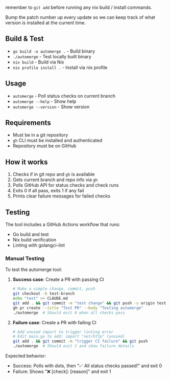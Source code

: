 remember to `git add` before running any nix build / install commands.

Bump the patch number up every update so we can keep track of what version is installed at the current time.

## Build & Test

- `go build -o automerge .` - Build binary
- `./automerge` - Test locally built binary  
- `nix build` - Build via Nix
- `nix profile install .` - Install via nix profile

## Usage

- `automerge` - Poll status checks on current branch
- `automerge --help` - Show help
- `automerge --version` - Show version

## Requirements

- Must be in a git repository
- `gh` CLI must be installed and authenticated
- Repository must be on GitHub

## How it works

1. Checks if in git repo and `gh` is available
2. Gets current branch and repo info via `gh`
3. Polls GitHub API for status checks and check runs
4. Exits 0 if all pass, exits 1 if any fail
5. Prints clear failure messages for failed checks

## Testing

The tool includes a GitHub Actions workflow that runs:
- Go build and test
- Nix build verification  
- Linting with golangci-lint

### Manual Testing

To test the automerge tool:

1. **Success case**: Create a PR with passing CI
   ```bash
   # Make a simple change, commit, push
   git checkout -b test-branch
   echo "test" >> CLAUDE.md
   git add . && git commit -m "test change" && git push -u origin test-branch
   gh pr create --title "Test PR" --body "Testing automerge"
   ./automerge  # Should exit 0 when all checks pass
   ```

2. **Failure case**: Create a PR with failing CI
   ```bash
   # Add unused import to trigger linting error
   # Edit main.go to add: import "net/http" (unused)
   git add . && git commit -m "trigger CI failure" && git push
   ./automerge  # Should exit 1 and show failure details
   ```

Expected behavior:
- Success: Polls with dots, then "✅ All status checks passed!" and exit 0
- Failure: Shows "❌ [check]: [reason]" and exit 1